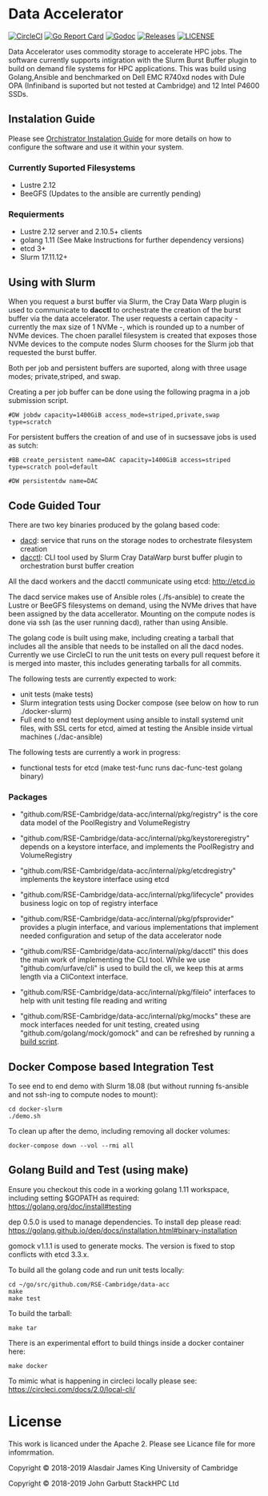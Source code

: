 # Data Accelerator

[![CircleCI](https://circleci.com/gh/RSE-Cambridge/data-acc.svg?style=svg&circle-token=4042ee71fb486efc320ce64b7b568afd4f9e0b38)](https://circleci.com/gh/RSE-Cambridge/data-acc)
[![Go Report Card](https://goreportcard.com/badge/github.com/RSE-Cambridge/data-acc)](https://goreportcard.com/report/github.com/RSE-Cambridge/data-acc)
[![Godoc](http://img.shields.io/badge/go-documentation-blue.svg?style=flat-square)](https://godoc.org/github.com/RSE-Cambridge/data-acc)
[![Releases](https://img.shields.io/github/release/RSE-Cambridge/data-acc/all.svg?style=flat-square)](https://github.com/JohnGarbutt/RSE-Cambridge/data-acc)
[![LICENSE](https://img.shields.io/github/license/RSE-Cambridge/data-acc.svg?style=flat-square)](https://github.com/RSE-Cambridge/data-acc/blob/master/LICENSE)

<!-- [![Build Status](https://travis-ci.org/RSE-Cambridge/data-acc.svg?branch=master)](https://travis-ci.org/RSE-Cambridge/data-acc)
-->

Data Accelerator uses commodity storage to accelerate HPC jobs.
The software currently supports intigration with the Slurm Burst Buffer plugin to build on demand file systems for HPC applications. This was build using Golang,Ansible and benchmarked on Dell EMC R740xd nodes with Dule OPA (Infiniband is suported but not tested at Cambridge) and 12 Intel P4600 SSDs.

## Instalation Guide
Please see [Orchistrator Instalation Guide](docs/install.md) for more details on how to configure the software and use it within your system.


### Currently Suported Filesystems

* Lustre 2.12
* BeeGFS (Updates to the ansible are currently pending)

### Requierments
* Lustre 2.12 server and 2.10.5+ clients
* golang 1.11 (See Make Instructions for further dependency versions)
* etcd 3+
* Slurm 17.11.12+

## Using with Slurm
When you request a burst buffer via Slurm, the Cray Data Warp plugin is used
to communicate to **dacctl** to orchestrate the creation of the burst buffer via
the data accelerator. The user requests a certain capacity - currently the max size of 1 NVMe -, which is rounded
up to a number of NVMe devices. The choen parallel filesystem is created that
exposes those NVMe devices to the compute nodes Slurm chooses for the Slurm
job that requested the burst buffer.

Both per job and persistent buffers are suported, along with three usage modes; private,striped, and swap.

Creating a per job buffer can be done using the following pragma in a job submission script.

```
#DW jobdw capacity=1400GiB access_mode=striped,private,swap type=scratch
```

For persistent buffers the creation of and use of in sucsessave jobs is used as sutch:

```
#BB create_persistent name=DAC capacity=1400GiB access=striped type=scratch pool=default

#DW persistentdw name=DAC

```



## Code Guided Tour

There are two key binaries produced by the golang based code:

* [dacd](cmd/dacd): service that runs on the storage nodes to orchestrate filesystem creation
* [dacctl](cmd/dacctl): CLI tool used by Slurm Cray DataWarp burst buffer plugin to orchestration burst buffer creation

All the dacd workers and the dacctl communicate using etcd: http://etcd.io

The dacd service makes use of Ansible roles (./fs-ansible) to create the Lustre
or BeeGFS filesystems on demand, using the NVMe drives that have been assigned
by the data accellerator. Mounting on the compute nodes is done via ssh
(as the user running dacd), rather than using Ansible.

The golang code is built using make, including creating a tarball that includes
all the ansible that needs to be installed on all the dacd nodes. Currently we
use CircleCI to run the unit tests on every pull request before it is merged
into master, this includes generating tarballs for all commits.

The following tests are currently expected to work:

* unit tests (make tests)
* Slurm integration tests using Docker compose (see below on how to run ./docker-slurm)
* Full end to end test deployment using ansible to install systemd unit files, with SSL certs for etcd, aimed at testing the Ansible inside virtual machines (./dac-ansible)

The following tests are currently a work in progress:

* functional tests for etcd (make test-func runs dac-func-test golang binary)

### Packages

* "github.com/RSE-Cambridge/data-acc/internal/pkg/registry" is the core data model of the PoolRegistry and VolumeRegistry

* "github.com/RSE-Cambridge/data-acc/internal/pkg/keystoreregistry" depends on a keystore interface, and implements
  the PoolRegistry and VolumeRegistry

* "github.com/RSE-Cambridge/data-acc/internal/pkg/etcdregistry" implements the keystore interface using etcd

* "github.com/RSE-Cambridge/data-acc/internal/pkg/lifecycle" provides business logic on top of registry interface

* "github.com/RSE-Cambridge/data-acc/internal/pkg/pfsprovider" provides a plugin interface, and various implementations
  that implement needed configuration and setup of the data accelerator node

* "github.com/RSE-Cambridge/data-acc/internal/pkg/dacctl" this does the main work of implementing the CLI tool.
  While we use "github.com/urfave/cli" is used to build the cli, we keep this at arms length via a CliContext interface.

* "github.com/RSE-Cambridge/data-acc/internal/pkg/fileio" interfaces to help with unit testing file reading and writing

* "github.com/RSE-Cambridge/data-acc/internal/pkg/mocks" these are mock interfaces needed for unit testing, created
  using "github.com/golang/mock/gomock" and can be refreshed by running a [build script](build/rebuild_mocks.sh).

## Docker Compose based Integration Test

To see end to end demo with Slurm 18.08
(but without running fs-ansible and not ssh-ing to compute nodes to mount):
```
cd docker-slurm
./demo.sh
```

To clean up after the demo, including removing all docker volumes:
```
docker-compose down --vol --rmi all
```

## Golang Build and Test (using make)

Ensure you checkout this code in a working golang 1.11 workspace, including setting $GOPATH as required:
https://golang.org/doc/install#testing

dep 0.5.0 is used to manage dependencies. To install dep please read:
https://golang.github.io/dep/docs/installation.html#binary-installation

gomock v1.1.1 is used to generate mocks. The version is fixed to stop
conflicts with etcd 3.3.x.

To build all the golang code and run unit tests locally:
```
cd ~/go/src/github.com/RSE-Cambridge/data-acc
make
make test
```

To build the tarball:
```
make tar
```

There is an experimental effort to build things inside a docker container here:
```
make docker
```

To mimic what is happening in circleci locally please see:
https://circleci.com/docs/2.0/local-cli/


# License
This work is licanced under the Apache 2. Please see Licance file for more infomrmation.

Copyright © 2018-2019 Alasdair James King University of Cambridge

Copyright © 2018-2019 John Garbutt StackHPC Ltd
